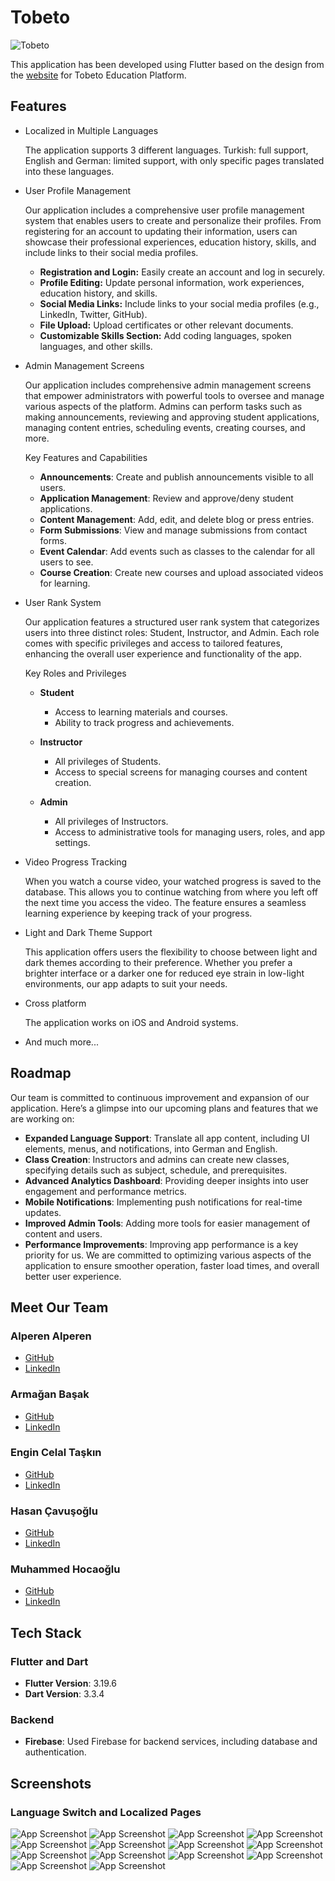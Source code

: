 # Tobeto

![Tobeto](https://tobeto.com/_next/static/media/tobeto-logo.29b55e1c.svg)

This application has been developed using Flutter based on the design from the [website](https://tobeto.com/) for Tobeto Education Platform.

## Features

- Localized in Multiple Languages

  The application supports 3 different languages. Turkish: full support, English and German: limited support, with only specific pages translated into these languages.

- User Profile Management

  Our application includes a comprehensive user profile management system that enables users to create and personalize their profiles. From registering for an account to updating their information, users can showcase their professional experiences, education history, skills, and include links to their social media profiles.

  - **Registration and Login:** Easily create an account and log in securely.
  - **Profile Editing:** Update personal information, work experiences, education history, and skills.
  - **Social Media Links:** Include links to your social media profiles (e.g., LinkedIn, Twitter, GitHub).
  - **File Upload:** Upload certificates or other relevant documents.
  - **Customizable Skills Section:** Add coding languages, spoken languages, and other skills.

- Admin Management Screens

  Our application includes comprehensive admin management screens that empower administrators with powerful tools to oversee and manage various aspects of the platform. Admins can perform tasks such as making announcements, reviewing and approving student applications, managing content entries, scheduling events, creating courses, and more.

  Key Features and Capabilities

  - **Announcements**: Create and publish announcements visible to all users.
  - **Application Management**: Review and approve/deny student applications.
  - **Content Management**: Add, edit, and delete blog or press entries.
  - **Form Submissions**: View and manage submissions from contact forms.
  - **Event Calendar**: Add events such as classes to the calendar for all users to see.
  - **Course Creation**: Create new courses and upload associated videos for learning.

- User Rank System

  Our application features a structured user rank system that categorizes users into three distinct roles: Student, Instructor, and Admin. Each role comes with specific privileges and access to tailored features, enhancing the overall user experience and functionality of the app.

  Key Roles and Privileges

  - **Student**

    - Access to learning materials and courses.
    - Ability to track progress and achievements.

  - **Instructor**

    - All privileges of Students.
    - Access to special screens for managing courses and content creation.

  - **Admin**

    - All privileges of Instructors.
    - Access to administrative tools for managing users, roles, and app settings.

- Video Progress Tracking

  When you watch a course video, your watched progress is saved to the database. This allows you to continue watching from where you left off the next time you access the video. The feature ensures a seamless learning experience by keeping track of your progress.

- Light and Dark Theme Support

  This application offers users the flexibility to choose between light and dark themes according to their preference. Whether you prefer a brighter interface or a darker one for reduced eye strain in low-light environments, our app adapts to suit your needs.

- Cross platform

  The application works on iOS and Android systems.

- And much more...

## Roadmap

Our team is committed to continuous improvement and expansion of our application. Here’s a glimpse into our upcoming plans and features that we are working on:

- **Expanded Language Support**: Translate all app content, including UI elements, menus, and notifications, into German and English.
- **Class Creation**: Instructors and admins can create new classes, specifying details such as subject, schedule, and prerequisites.
- **Advanced Analytics Dashboard**: Providing deeper insights into user engagement and performance metrics.
- **Mobile Notifications**: Implementing push notifications for real-time updates.
- **Improved Admin Tools**: Adding more tools for easier management of content and users.
- **Performance Improvements**: Improving app performance is a key priority for us. We are committed to optimizing various aspects of the application to ensure smoother operation, faster load times, and overall better user experience.

## Meet Our Team

### Alperen Alperen

- [GitHub](https://github.com/aalperen-dev)
- [LinkedIn](https://www.linkedin.com/in/aalperen/)

### Armağan Başak

- [GitHub](https://github.com/armaganbasak)
- [LinkedIn](https://www.linkedin.com/in/armagan-basak/)

### Engin Celal Taşkın

- [GitHub](https://github.com/engnect)
- [LinkedIn](https://www.linkedin.com/in/engin-taskin/)

### Hasan Çavuşoğlu

- [GitHub](https://github.com/hasancvsgl)
- [LinkedIn](https://www.linkedin.com/in/hasan-cavsglu/)

### Muhammed Hocaoğlu

- [GitHub](https://github.com/Muhammedhcgl1)
- [LinkedIn](https://www.linkedin.com/in/muhammedhcgl1/)

## Tech Stack

### Flutter and Dart

- **Flutter Version**: 3.19.6
- **Dart Version**: 3.3.4

### Backend

- **Firebase**: Used Firebase for backend services, including database and authentication.

## Screenshots

### Language Switch and Localized Pages

![App Screenshot](https://raw.githubusercontent.com/engnect/tobeto/main/projectScreenshots/1_drawer.png)
![App Screenshot](https://via.placeholder.com/468x300?text=App+Screenshot+Here)
![App Screenshot](https://via.placeholder.com/468x300?text=App+Screenshot+Here)
![App Screenshot](https://via.placeholder.com/468x300?text=App+Screenshot+Here)
![App Screenshot](https://via.placeholder.com/468x300?text=App+Screenshot+Here)
![App Screenshot](https://via.placeholder.com/468x300?text=App+Screenshot+Here)
![App Screenshot](https://via.placeholder.com/468x300?text=App+Screenshot+Here)
![App Screenshot](https://via.placeholder.com/468x300?text=App+Screenshot+Here)
![App Screenshot](https://via.placeholder.com/468x300?text=App+Screenshot+Here)
![App Screenshot](https://via.placeholder.com/468x300?text=App+Screenshot+Here)
![App Screenshot](https://via.placeholder.com/468x300?text=App+Screenshot+Here)
![App Screenshot](https://via.placeholder.com/468x300?text=App+Screenshot+Here)
![App Screenshot](https://via.placeholder.com/468x300?text=App+Screenshot+Here)
![App Screenshot](https://via.placeholder.com/468x300?text=App+Screenshot+Here)
